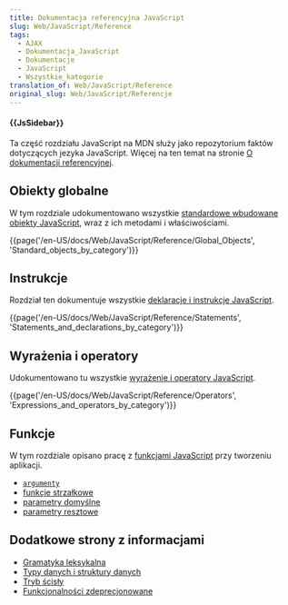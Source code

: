 ```yaml
---
title: Dokumentacja referencyjna JavaScript
slug: Web/JavaScript/Reference
tags:
  - AJAX
  - Dokumentacja_JavaScript
  - Dokumentacje
  - JavaScript
  - Wszystkie_kategorie
translation_of: Web/JavaScript/Reference
original_slug: Web/JavaScript/Referencje
---
```

#### {{JsSidebar}}

Ta część rozdziału JavaScript na MDN służy jako repozytorium faktów dotyczących jezyka JavaScript. Więcej na ten temat na stronie [O dokumentacji referencyjnej](/pl/docs/Web/JavaScript/Reference/About).



## Obiekty globalne

W tym rozdziale udokumentowano wszystkie [standardowe wbudowane obiekty JavaScript](/pl/docs/Web/JavaScript/Reference/Global_Objects), wraz z ich metodami i właściwościami.



{{page('/en-US/docs/Web/JavaScript/Reference/Global_Objects', 'Standard_objects_by_category')}}

## Instrukcje

Rozdział ten dokumentuje wszystkie  [deklaracje i instrukcje JavaScript](/pl/docs/Web/JavaScript/Reference/Statements).

{{page('/en-US/docs/Web/JavaScript/Reference/Statements', 'Statements_and_declarations_by_category')}}



## Wyrażenia i operatory

Udokumentowano tu wszystkie [wyrażenie i operatory JavaScript](/pl/docs/Web/JavaScript/Reference/Operators).

{{page('/en-US/docs/Web/JavaScript/Reference/Operators', 'Expressions_and_operators_by_category')}}



## Funkcje

W tym rozdziale opisano pracę z [funkcjami JavaScript](/pl/docs/Web/JavaScript/Reference/Functions) przy tworzeniu aplikacji.

- [`argumenty`](/pl/docs/Web/JavaScript/Reference/Functions/arguments)
- [funkcje strzałkowe](/pl/docs/Web/JavaScript/Reference/Functions/Arrow_functions)
- [parametry domyślne](/pl/docs/Web/JavaScript/Reference/Functions/Default_parameters)
- [parametry resztowe](/pl/docs/Web/JavaScript/Reference/Functions/rest_parameters)



## Dodatkowe strony z informacjami

- [Gramatyka leksykalna](/pl/docs/Web/JavaScript/Reference/Lexical_grammar)
- [Typy danych i struktury danych](/pl/docs/Web/JavaScript/Data_structures)
- [Tryb ścisły](/pl/docs/Web/JavaScript/Reference/Strict_mode)
- [Funkcjonalności zdeprecjonowane](/pl/docs/Web/JavaScript/Reference/Deprecated_and_obsolete_features)
